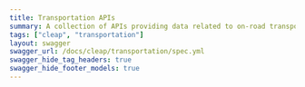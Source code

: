 ```yaml
---
title: Transportation APIs
summary: A collection of APIs providing data related to on-road transportation markets including fuel use, vehicle miles traveled, and vehicle fuel breakdown.
tags: ["cleap", "transportation"]
layout: swagger
swagger_url: /docs/cleap/transportation/spec.yml
swagger_hide_tag_headers: true
swagger_hide_footer_models: true
---
```

